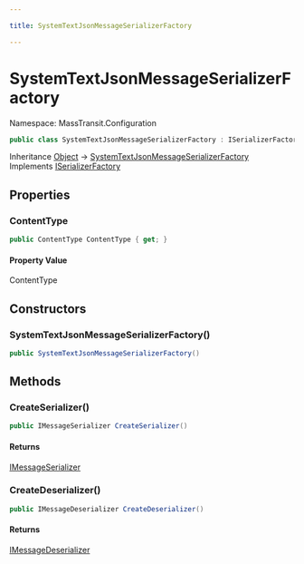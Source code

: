 ```yaml
---

title: SystemTextJsonMessageSerializerFactory

---
```


# SystemTextJsonMessageSerializerFactory

Namespace: MassTransit.Configuration

```csharp
public class SystemTextJsonMessageSerializerFactory : ISerializerFactory
```

Inheritance [Object](https://learn.microsoft.com/en-us/dotnet/api/system.object) → [SystemTextJsonMessageSerializerFactory](../masstransit-configuration/systemtextjsonmessageserializerfactory)<br/>
Implements [ISerializerFactory](../../masstransit-abstractions/masstransit/iserializerfactory)

## Properties

### **ContentType**

```csharp
public ContentType ContentType { get; }
```

#### Property Value

ContentType<br/>

## Constructors

### **SystemTextJsonMessageSerializerFactory()**

```csharp
public SystemTextJsonMessageSerializerFactory()
```

## Methods

### **CreateSerializer()**

```csharp
public IMessageSerializer CreateSerializer()
```

#### Returns

[IMessageSerializer](../../masstransit-abstractions/masstransit/imessageserializer)<br/>

### **CreateDeserializer()**

```csharp
public IMessageDeserializer CreateDeserializer()
```

#### Returns

[IMessageDeserializer](../../masstransit-abstractions/masstransit/imessagedeserializer)<br/>
